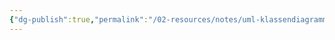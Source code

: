 ```yaml
---
{"dg-publish":true,"permalink":"/02-resources/notes/uml-klassendiagramm/","tags":["GFN/prüfungsrelevant/AP2"],"updated":"2024-09-26T11:10:02.552+02:00"}
---
```


